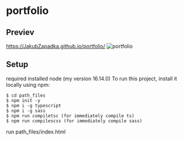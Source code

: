 # portfolio

## Previev

https://JakubZapadka.github.io/portfolio/
![portfolio](https://user-images.githubusercontent.com/80387968/159761596-11ff716a-86b5-42cb-8922-a343fa2512cb.png)

## Setup
required installed node (my version 16.14.0)
To run this project, install it locally using npm:

```
$ cd path_files
$ npm init -y
$ npm i -g typescript
$ npm i -g sass
$ npm run compiletsc (for immediately compile ts)
$ npm run compilescss (for immediately compile sass)
```
run path_files/index.html
